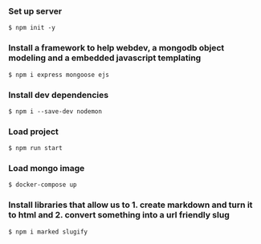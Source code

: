 ### Set up server
```
$ npm init -y
```
### Install a framework to help webdev, a mongodb object modeling and a embedded javascript templating
```
$ npm i express mongoose ejs
```
### Install dev dependencies
```
$ npm i --save-dev nodemon
```
### Load project
```
$ npm run start
```
### Load mongo image
```
$ docker-compose up
```
### Install libraries that allow us to 1. create markdown and turn it to html and 2. convert something into a url friendly slug
```
$ npm i marked slugify
```